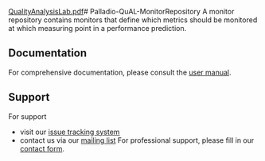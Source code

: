 [QualityAnalysisLab.pdf](https://github.com/user-attachments/files/15523614/QualityAnalysisLab.pdf)# Palladio-QuAL-MonitorRepository
A monitor repository contains monitors that define which metrics should be monitored at which measuring point in a performance prediction.

## Documentation
For comprehensive documentation, please consult the [user manual](https://github.com/user-attachments/files/15523615/QualityAnalysisLab.pdf).



## Support
For support
* visit our [issue tracking system](https://palladio-simulator.com/jira)
* contact us via our [mailing list](https://lists.ira.uni-karlsruhe.de/mailman/listinfo/palladio-dev)
For professional support, please fill in our [contact form](http://www.palladio-simulator.com/about_palladio/support/).
